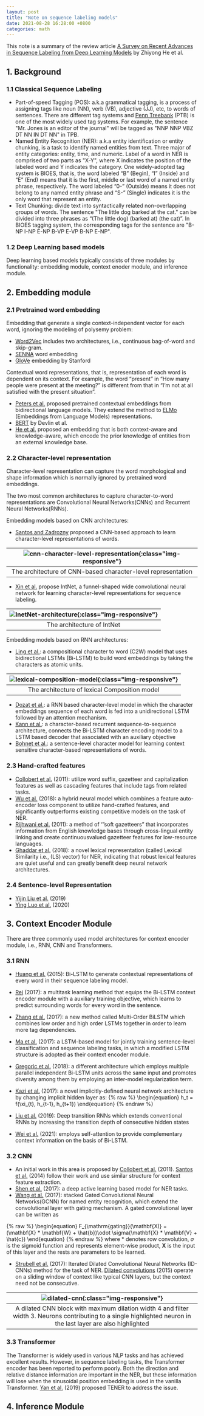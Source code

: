 ```yaml
---
layout: post
title: "Note on sequence labeling models"
date: 2021-08-28 16:28:00 +0800
categories: math
---
```


This note is a summary of the review article [A Survey on Recent Advances in Sequence Labeling from Deep Learning Models](https://arxiv.org/abs/2011.06727) by Zhiyong He et al.

## 1. Background

### 1.1 Classical Sequence Labeling

- Part-of-speed Tagging (POS): a.k.a grammatical tagging, is a process of assigning tags like noun (NN), verb (VB), adjective (JJ), etc, to words of sentences. There are different tag systems and [Penn Treebank](https://www.ling.upenn.edu/courses/Fall_2003/ling001/penn_treebank_pos.html) (PTB) is one of the most widely used tag systems. For example, the sentence "Mr. Jones is an editor of the journal" will be tagged as "NNP NNP VBZ DT NN IN DT NN" in TPB.
- Named Entity Recognition (NER): a.k.a entity identification or entity chunking, is a task to identify named entities from text. Three major of entity categories: entity, time, and numeric. Label of a word in NER is comprised of two parts as "X-Y", where X indicates the position of the labeled word and Y indicates the category. One widely-adopted tag system is BIOES, that is, the word labeled “B” (Begin), “I” (Inside) and “E” (End) means that it is the first, middle or last word of a named entity phrase, respectively. The word labeled “0-” (Outside) means it
does not belong to any named entity phrase and “S-” (Single) indicates it is the only word that represent an entity.
- Text Chunking: divide text into syntactically related non-overlapping groups of words. The sentence "The little dog barked at the cat." can be divided into three phrases as “(The little dog) (barked at) (the cat)”. In BIOES tagging system, the corresponding tags for the sentence are "B-NP I-NP E-NP B-VP E-VP B-NP E-NP". 


### 1.2 Deep Learning based models
Deep learning based models typically consists of three modules by functionality: embedding module, context enoder module, and inference module. 

## 2. Embedding module

### 2.1 Pretrained word embedding
Embedding that generate a single context-independent vector for each word, ignoring the modeling of polysemy problem:
- [Word2Vec](https://arxiv.org/abs/1301.3781) includes two architectures, i.e., continuous bag-of-word and skip-gram. 
- [SENNA](https://arxiv.org/abs/1103.0398) word embedding 
- [GloVe](https://nlp.stanford.edu/projects/glove/) embedding by Stanford

Contextual word representations, that is, representation of each word is dependent on its context. For example, the word “present” in “How many people were present at the meeting?” is different from that in “I’m not at all satisfied with the present situation”.

- [Peters et al.](https://arxiv.org/abs/1705.00108) proposed pretrained contextual embeddings from bidirectional language models. They extend the method to [ELMo](https://arxiv.org/abs/1802.05365) (Embeddings from Language Models) representations.
- [BERT](https://arxiv.org/abs/1810.04805) by Devlin et al.
- [He et al.](https://ojs.aaai.org/index.php/AAAI/article/view/6299) proposed an embedding that is both context-aware and knowledge-aware, which encode the prior knowledge of entities from an external knowledge base.



### 2.2 Character-level representation
Character-level representation can capture the word morphological and shape information which is normally ignored by pretrained word embeddings. 

The two most common architectures to capture character-to-word representations are Convolutional Neural Networks(CNNs) and Recurrent Neural Networks(RNNs).

Embedding models based on CNN architectures:

- [Santos and Zadrozny](http://proceedings.mlr.press/v32/santos14.pdf) proposed a CNN-based approach to learn character-level representations of words.

| ![cnn-character-level-representation](/assets/images/cnn-charecter-level-feature-extraction.PNG){:class="img-responsive"} | 
|:--:| 
| The architecture of CNN-based character-level representation |

- [Xin et al.](https://arxiv.org/abs/1810.12443) propose IntNet, a funnel-shaped wide convolutional neural network for learning character-level representations for sequence labeling.

| ![InetNet-architecture](/assets/images/IntNet-architecture.PNG){:class="img-responsive"} | 
|:--:| 
| The architecture of IntNet |

Embedding models based on RNN architectures:
- [Ling et al.](https://arxiv.org/abs/1508.02096): a compositional character to word (C2W) model that uses bidirectional LSTMs (Bi-LSTM) to build word embeddings by taking the characters as atomic units.

| ![lexical-composition-model](/assets/images/lexical-composition-model.PNG){:class="img-responsive"} | 
|:--:| 
| The architecture of lexical Composition model |

- [Dozat et al.](https://nlp.stanford.edu/pubs/dozat2017stanford.pdf): a RNN based character-level model in which the character embeddings sequence of each word is fed into a unidirectional LSTM followed by an attention mechanism.
- [Kann et al.](https://aclanthology.org/W18-3401/): a character-based recurrent sequence-to-sequence architecture, connects the Bi-LSTM character encoding model to a LSTM based decoder that associated with an auxiliary objective
- [Bohnet et al.](https://aclanthology.org/P18-1246/): a sentence-level character model for learning context sensitive character-based representations of words.


### 2.3 Hand-crafted features

- [Collobert et al.](https://www.jmlr.org/papers/volume12/collobert11a/collobert11a.pdf) (2011): utilize word suffix, gazetteer and capitalization features as well as cascading features that include tags from related tasks.
- [Wu et al.](https://arxiv.org/abs/1808.09075) (2018): a hybrid neural model which combines a feature auto-encoder loss component to utilize hand-crafted features, and significantly outperforms existing competitive models on the task of NER.
- [Rijhwani et al.](https://aclanthology.org/D11-1141/) (2011): a method of ‘”soft gazetteers” that incorporates information from English knowledge bases through cross-lingual entity linking and create continuousvalued gazetteer features for low-resource languages.
- [Ghaddar et al.](https://arxiv.org/abs/1806.03489) (2018): a novel lexical representation (called Lexical Similarity i.e., (LS) vector) for NER, indicating that robust lexical features are quiet useful and can greatly benefit deep neural network architectures.

### 2.4 Sentence-level Representation

- [Yijin Liu et al.](https://arxiv.org/abs/1906.02437) (2019)
- [Ying Luo et al.](https://ojs.aaai.org/index.php/AAAI/article/view/6363) (2020)

## 3. Context Encoder Module
There are three commonly used model architectures for context encoder module, i.e., RNN, CNN and Transformers.

### 3.1 RNN
- [Huang et al.](https://arxiv.org/abs/1508.01991) (2015): Bi-LSTM to generate contextual representations of every word in their sequence labeling model.
- [Rei](https://arxiv.org/abs/1704.07156) (2017): a multitask learning method that equips the Bi-LSTM context encoder module with a auxiliary training objective, which learns to predict surrounding words for every word in the sentence.
- [Zhang et al.](https://arxiv.org/abs/1711.08231) (2017): a new method called Multi-Order BiLSTM which combines low order and high order LSTMs together in order to learn more tag dependencies.
- [Ma et al.](https://arxiv.org/abs/1709.10191) (2017): a LSTM-based model for jointly training sentence-level classification and sequence labeling tasks, in which a modified LSTM structure is adopted as their context encoder module.
- [Gregoric et al.](https://aclanthology.org/P18-2012/) (2018): a different architecture which employs multiple parallel independent Bi-LSTM units across the same input and promotes diversity among them by employing an inter-model regularization term.
- [Kazi et al.](https://aclanthology.org/P17-2027/) (2017): a novel implicitly-defined neural network architecture by changing implicit hidden layer as:
{% raw %}
\begin{equation}
h_t = f(\xi_{t}, h_{t-1}, h_{t+1})
\end{equation}
{% endraw %}

- [Liu et al.](https://arxiv.org/abs/1906.02437) (2019): Deep transition RNNs which extends conventional RNNs by increasing the transition depth of consecutive hidden states
- [Wei et al.](https://ui.adsabs.harvard.edu/abs/2021PatRe.11007636W/abstract) (2021): employs self-attention to provide complementary context information on the basis of Bi-LSTM.

### 3.2 CNN
- An initial work in this area is proposed by [Collobert et al.](https://www.jmlr.org/papers/volume12/collobert11a/collobert11a.pdf) (2011). [Santos et al.](http://proceedings.mlr.press/v32/santos14.pdf) (2014) follow their work and use similar structure for context feature extraction.
- [Shen et al.](https://arxiv.org/abs/1707.05928) (2017): a deep active learning based model for NER tasks.
- [Wang et al.](https://www.semanticscholar.org/paper/Named-Entity-Recognition-with-Gated-Convolutional-Wang-Chen/f35ada86f4f1e4e6c5e8aaf57d538a4e1d0584c5) (2017): stacked Gated Convolutional Neural Networks(GCNN) for named entity recognition, which extend the convolutional layer with gating mechanism. A gated convolutional layer can be written as 

{% raw %}
\begin{equation}
F_{\mathrm{gating}}(\mathbf{X)} = (\mathbf{X} * \mathbf{W} + \hat{b})\odot \sigma(\mathbf{X} * \mathbf{V} + \hat{c})
\end{equation}
{% endraw %}
where $*$ denotes row convolution, $\sigma$ is the sigmoid function and represents element-wise product, $\mathbf{X}$ is the input of this layer and the rests are parameters to be learned.

- [Strubell et al.](https://arxiv.org/abs/1702.02098) (2017): Iterated Dilated Convolutional Neural Networks (ID-CNNs) method for the task of NER. [Dilated convolutions](https://arxiv.org/abs/1511.07122) (2015) operate on a sliding window of context like typical CNN layers, but the context need not be consecutive.

| ![dilated-cnn](/assets/images/dilated-CNN.PNG){:class="img-responsive"} | 
|:--:| 
| A dilated CNN block with maximum dilation width 4 and filter width 3. Neurons contributing to a single highlighted neuron in the last layer are also highlighted |

### 3.3 Transformer
The Transformer is widely used in various NLP tasks and has achieved excellent results. However, in sequence labeling tasks, the Transformer encoder has been reported to perform poorly. Both the direction and relative distance information are important in the NER, but these information will lose when the sinusoidal position embedding is used in the vanilla Transformer. [Yan et al.](https://arxiv.org/abs/1911.04474) (2019) proposed TENER to address the issue.

## 4. Inference Module
